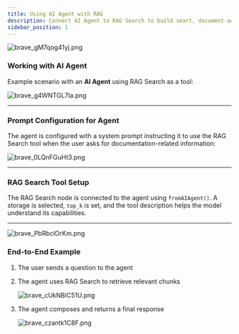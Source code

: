 ```yaml
---
title: Using AI Agent with RAG
description: Connect AI Agent to RAG Search to build smart, document-aware automation flows.
sidebar_position: 1
---
```


![brave_gM7qog41yj.png](./brave_gM7qog41yj.png)

### Working with AI Agent

Example scenario with an **AI Agent** using RAG Search as a tool:

![brave_g4WNTGL7Ia.png](./brave_g4WNTGL7Ia.png)

---

### Prompt Configuration for Agent

The agent is configured with a system prompt instructing it to use the RAG Search tool when the user asks for documentation-related information:

![brave_0LQnFGuHt3.png](./brave_0LQnFGuHt3.png)

---

### RAG Search Tool Setup

The RAG Search node is connected to the agent using `fromAIAgent()`. A storage is selected, `top_k` is set, and the tool description helps the model understand its capabilities.

---

![brave_PbRbclOrKm.png](./brave_PbRbclOrKm.png)

### End-to-End Example

1. The user sends a question to the agent
2. The agent uses RAG Search to retrieve relevant chunks
    
    ![brave_cUkNBIC51U.png](./brave_cUkNBIC51U.png)
    
3. The agent composes and returns a final response
    
    ![brave_czantk1C8F.png](./brave_czantk1C8F.png)